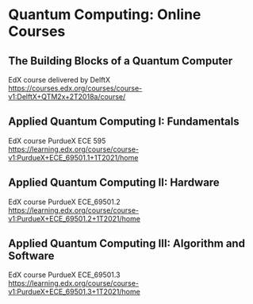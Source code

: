# Quantum Computing: Online Courses

## The Building Blocks of a Quantum Computer

EdX course delivered by DelftX <br/>
https://courses.edx.org/courses/course-v1:DelftX+QTM2x+2T2018a/course/

## Applied Quantum Computing I: Fundamentals

EdX course PurdueX ECE 595 <br/>
https://learning.edx.org/course/course-v1:PurdueX+ECE_69501.1+1T2021/home

## Applied Quantum Computing II: Hardware

EdX course PurdueX ECE_69501.2 <br/>
https://learning.edx.org/course/course-v1:PurdueX+ECE_69501.2+1T2021/home

## Applied Quantum Computing III: Algorithm and Software

EdX course PurdueX ECE_69501.3 <br/>
https://learning.edx.org/course/course-v1:PurdueX+ECE_69501.3+1T2021/home

